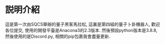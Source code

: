 # 説明介紹
這是第一次由SQCS舉辦的量子黑客馬拉松,
這裏是第四組的量子卜卦機器人,
歡迎各位提交,
使用的開發平臺是Anacona3的2.3版本.
然後預設python版本是3.8.8,
然後使用的是Discord.py,
相關的pip包裹我會盡量更新.
